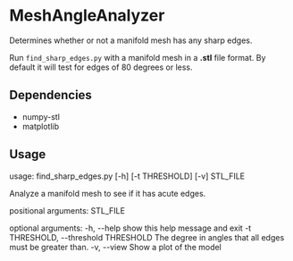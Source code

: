 # MeshAngleAnalyzer
Determines whether or not a manifold mesh has any sharp edges.

Run `find_sharp_edges.py` with a manifold mesh in a **.stl** file format.
By default it will test for edges of 80 degrees or less.

## Dependencies
- numpy-stl
- matplotlib

## Usage
usage: find_sharp_edges.py [-h] [-t THRESHOLD] [-v] STL_FILE

Analyze a manifold mesh to see if it has acute edges.

positional arguments:
  STL_FILE

optional arguments:
  -h, --help            show this help message and exit
  -t THRESHOLD, --threshold THRESHOLD
                        The degree in angles that all edges must be greater
                        than.
  -v, --view            Show a plot of the model
